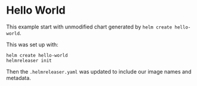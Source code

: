 # Hello World

This example start with unmodified chart generated by `helm create hello-world`.

This was set up with:

```shell
helm create hello-world
helmreleaser init
```

Then the `.helmreleaser.yaml` was updated to include our image names and metadata.

